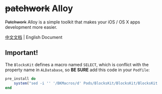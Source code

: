 # <del>patchwork</del> Alloy


<del>Patchwork</del> Alloy is a simple toolkit that makes your iOS / OS X apps development more easier.

[中文文档](./Patchwork%20开发文档.md) | English Document

## Important!
The `BlocksKit` defines a macro named `SELECT`, which is conflict with the property name in `ALDatabase`,  so **BE SURE** add this code in your `Podfile`:

```Ruby
pre_install do
    system("sed -i '' '/BKMacros/d' Pods/BlocksKit/BlocksKit/BlocksKit.h")
end
```
